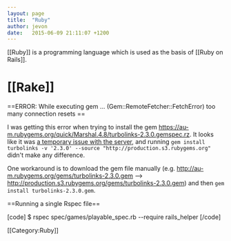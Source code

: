 ```yaml
---
layout: page
title:  "Ruby"
author: jevon
date:   2015-06-09 21:11:07 +1200
---
```


[[Ruby]] is a programming language which is used as the basis of [[Ruby on Rails]].

# [[Rake]]

==ERROR:  While executing gem ... (Gem::RemoteFetcher::FetchError) too many connection resets ==

I was getting this error when trying to install the gem https://au-m.rubygems.org/quick/Marshal.4.8/turbolinks-2.3.0.gemspec.rz. It looks like it was <a href="http://help.rubygems.org/discussions/problems/18728-unable-to-install-gems-in-australia">a temporary issue with the server</a>, and running `gem install turbolinks -v '2.3.0' --source "http://production.s3.rubygems.org"` didn't make any difference.

One workaround is to download the gem file manually (e.g. http://au-m.rubygems.org/gems/turbolinks-2.3.0.gem --> http://production.s3.rubygems.org/gems/turbolinks-2.3.0.gem) and then `gem install turbolinks-2.3.0.gem`.

==Running a single Rspec file==

[code]
$ rspec spec/games/playable_spec.rb --require rails_helper
[/code]

[[Category:Ruby]]